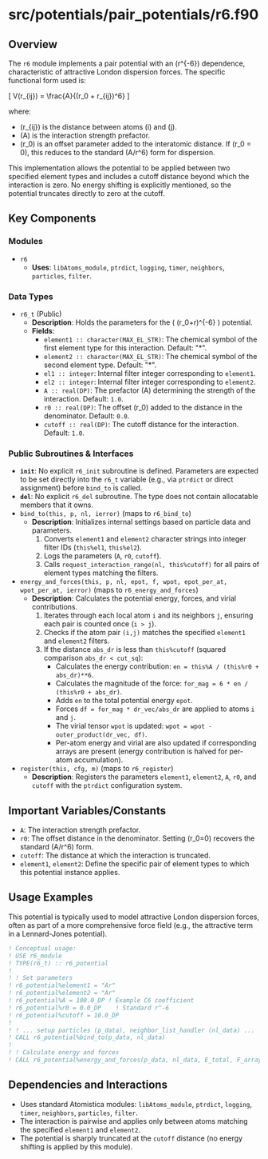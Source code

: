 # src/potentials/pair_potentials/r6.f90

## Overview

The `r6` module implements a pair potential with an \(r^{-6}\) dependence, characteristic of attractive London dispersion forces. The specific functional form used is:

\[ V(r_{ij}) = \frac{A}{(r_0 + r_{ij})^6} \]

where:
*   \(r_{ij}\) is the distance between atoms \(i\) and \(j\).
*   \(A\) is the interaction strength prefactor.
*   \(r_0\) is an offset parameter added to the interatomic distance. If \(r_0 = 0\), this reduces to the standard \(A/r^6\) form for dispersion.

This implementation allows the potential to be applied between two specified element types and includes a cutoff distance beyond which the interaction is zero. No energy shifting is explicitly mentioned, so the potential truncates directly to zero at the cutoff.

## Key Components

### Modules

*   `r6`
    *   **Uses**: `libAtoms_module`, `ptrdict`, `logging`, `timer`, `neighbors`, `particles`, `filter`.

### Data Types

*   `r6_t` (Public)
    *   **Description**: Holds the parameters for the \( (r_0+r)^{-6} \) potential.
    *   **Fields**:
        *   `element1 :: character(MAX_EL_STR)`: The chemical symbol of the first element type for this interaction. Default: "*".
        *   `element2 :: character(MAX_EL_STR)`: The chemical symbol of the second element type. Default: "*".
        *   `el1 :: integer`: Internal filter integer corresponding to `element1`.
        *   `el2 :: integer`: Internal filter integer corresponding to `element2`.
        *   `A :: real(DP)`: The prefactor \(A\) determining the strength of the interaction. Default: `1.0`.
        *   `r0 :: real(DP)`: The offset \(r_0\) added to the distance in the denominator. Default: `0.0`.
        *   `cutoff :: real(DP)`: The cutoff distance for the interaction. Default: `1.0`.

### Public Subroutines & Interfaces

*   **`init`**: No explicit `r6_init` subroutine is defined. Parameters are expected to be set directly into the `r6_t` variable (e.g., via `ptrdict` or direct assignment) before `bind_to` is called.
*   **`del`**: No explicit `r6_del` subroutine. The type does not contain allocatable members that it owns.
*   `bind_to(this, p, nl, ierror)` (maps to `r6_bind_to`)
    *   **Description**: Initializes internal settings based on particle data and parameters.
        1.  Converts `element1` and `element2` character strings into integer filter IDs (`this%el1`, `this%el2`).
        2.  Logs the parameters (`A`, `r0`, `cutoff`).
        3.  Calls `request_interaction_range(nl, this%cutoff)` for all pairs of element types matching the filters.
*   `energy_and_forces(this, p, nl, epot, f, wpot, epot_per_at, wpot_per_at, ierror)` (maps to `r6_energy_and_forces`)
    *   **Description**: Calculates the potential energy, forces, and virial contributions.
        1.  Iterates through each local atom `i` and its neighbors `j`, ensuring each pair is counted once (`i > j`).
        2.  Checks if the atom pair `(i,j)` matches the specified `element1` and `element2` filters.
        3.  If the distance `abs_dr` is less than `this%cutoff` (squared comparison `abs_dr < cut_sq`):
            *   Calculates the energy contribution: `en = this%A / (this%r0 + abs_dr)**6`.
            *   Calculates the magnitude of the force: `for_mag = 6 * en / (this%r0 + abs_dr)`.
            *   Adds `en` to the total potential energy `epot`.
            *   Forces `df = for_mag * dr_vec/abs_dr` are applied to atoms `i` and `j`.
            *   The virial tensor `wpot` is updated: `wpot = wpot - outer_product(dr_vec, df)`.
            *   Per-atom energy and virial are also updated if corresponding arrays are present (energy contribution is halved for per-atom accumulation).
*   `register(this, cfg, m)` (maps to `r6_register`)
    *   **Description**: Registers the parameters `element1`, `element2`, `A`, `r0`, and `cutoff` with the `ptrdict` configuration system.

## Important Variables/Constants

*   `A`: The interaction strength prefactor.
*   `r0`: The offset distance in the denominator. Setting \(r_0=0\) recovers the standard \(A/r^6\) form.
*   `cutoff`: The distance at which the interaction is truncated.
*   `element1`, `element2`: Define the specific pair of element types to which this potential instance applies.

## Usage Examples

This potential is typically used to model attractive London dispersion forces, often as part of a more comprehensive force field (e.g., the attractive term in a Lennard-Jones potential).

```fortran
! Conceptual usage:
! USE r6_module
! TYPE(r6_t) :: r6_potential
!
! ! Set parameters
! r6_potential%element1 = "Ar"
! r6_potential%element2 = "Ar"
! r6_potential%A = 100.0_DP ! Example C6 coefficient
! r6_potential%r0 = 0.0_DP    ! Standard r^-6
! r6_potential%cutoff = 10.0_DP
!
! ! ... setup particles (p_data), neighbor_list_handler (nl_data) ...
! CALL r6_potential%bind_to(p_data, nl_data)
!
! ! Calculate energy and forces
! CALL r6_potential%energy_and_forces(p_data, nl_data, E_total, F_array, V_tensor)
```

## Dependencies and Interactions

*   Uses standard Atomistica modules: `libAtoms_module`, `ptrdict`, `logging`, `timer`, `neighbors`, `particles`, `filter`.
*   The interaction is pairwise and applies only between atoms matching the specified `element1` and `element2`.
*   The potential is sharply truncated at the `cutoff` distance (no energy shifting is applied by this module).
```

